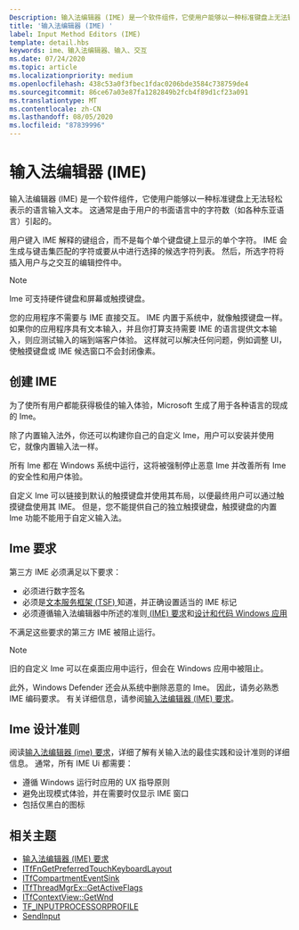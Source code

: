 ```yaml
---
Description: 输入法编辑器 (IME) 是一个软件组件，它使用户能够以一种标准键盘上无法轻松表示的语言输入文本。
title: '输入法编辑器 (IME) '
label: Input Method Editors (IME)
template: detail.hbs
keywords: ime、输入法编辑器、输入、交互
ms.date: 07/24/2020
ms.topic: article
ms.localizationpriority: medium
ms.openlocfilehash: 438c53a0f3fbec1fdac0206bde3584c738759de4
ms.sourcegitcommit: 86ce67a03e87fa1282849b2fcb4f89d1cf23a091
ms.translationtype: MT
ms.contentlocale: zh-CN
ms.lasthandoff: 08/05/2020
ms.locfileid: "87839996"
---
```

# <a name="input-method-editors-ime"></a>输入法编辑器 (IME) 

输入法编辑器 (IME) 是一个软件组件，它使用户能够以一种标准键盘上无法轻松表示的语言输入文本。 这通常是由于用户的书面语言中的字符数（如各种东亚语言）引起的。

用户键入 IME 解释的键组合，而不是每个单个键盘键上显示的单个字符。 IME 会生成与键击集匹配的字符或要从中进行选择的候选字符列表。 然后，所选字符将插入用户与之交互的编辑控件中。

> [!NOTE]
> Ime 可支持硬件键盘和屏幕或触摸键盘。

您的应用程序不需要与 IME 直接交互。 IME 内置于系统中，就像触摸键盘一样。 如果你的应用程序具有文本输入，并且你打算支持需要 IME 的语言提供文本输入，则应测试输入的端到端客户体验。 这样就可以解决任何问题，例如调整 UI，使触摸键盘或 IME 候选窗口不会封闭像素。

## <a name="creating-an-ime"></a>创建 IME

为了使所有用户都能获得极佳的输入体验，Microsoft 生成了用于各种语言的现成的 Ime。

除了内置输入法外，你还可以构建你自己的自定义 Ime，用户可以安装并使用它，就像内置输入法一样。

所有 Ime 都在 Windows 系统中运行，这将被强制停止恶意 Ime 并改善所有 Ime 的安全性和用户体验。

自定义 Ime 可以链接到默认的触摸键盘并使用其布局，以便最终用户可以通过触摸键盘使用其 IME。 但是，您不能提供自己的独立触摸键盘，触摸键盘的内置 Ime 功能不能用于自定义输入法。

## <a name="requirements-for-imes"></a>Ime 要求

第三方 IME 必须满足以下要求：

- 必须进行数字签名
- 必须是[文本服务框架 (TSF) ](/windows/win32/tsf/text-services-framework)知道，并正确设置适当的 IME 标记
- 必须遵循输入法编辑器中所述的准则[ (IME) 要求](input-method-editor-requirements.md)和[设计和代码 Windows 应用](/windows/uwp/design/)

不满足这些要求的第三方 IME 被阻止运行。

> [!NOTE]
> 旧的自定义 Ime 可以在桌面应用中运行，但会在 Windows 应用中被阻止。

此外，Windows Defender 还会从系统中删除恶意的 Ime。 因此，请务必熟悉 IME 编码要求。 有关详细信息，请参阅[输入法编辑器 (IME) 要求](input-method-editor-requirements.md)。

## <a name="design-guidelines-for-imes"></a>Ime 设计准则

阅读[输入法编辑器 (ime) 要求](input-method-editor-requirements.md)，详细了解有关输入法的最佳实践和设计准则的详细信息。 通常，所有 IME Ui 都需要：

- 遵循 Windows 运行时应用的 UX 指导原则
- 避免出现模式体验，并在需要时仅显示 IME 窗口
- 包括仅黑白的图标

## <a name="related-topics"></a>相关主题

- [输入法编辑器 (IME) 要求](input-method-editor-requirements.md)
- [ITfFnGetPreferredTouchKeyboardLayout](/windows/win32/api/ctffunc/nn-ctffunc-itffngetpreferredtouchkeyboardlayout)
- [ITfCompartmentEventSink](/windows/win32/api/msctf/nn-msctf-itfcompartmenteventsink)
- [ITfThreadMgrEx::GetActiveFlags](/windows/win32/api/msctf/nf-msctf-itfthreadmgrex-getactiveflags)
- [ITfContextView::GetWnd](/windows/win32/api/msctf/nf-msctf-itfcontextview-getwnd)
- [TF_INPUTPROCESSORPROFILE](/windows/win32/api/msctf/ns-msctf-tf_inputprocessorprofile)
- [SendInput](/windows/win32/api/winuser/nf-winuser-sendinput)
